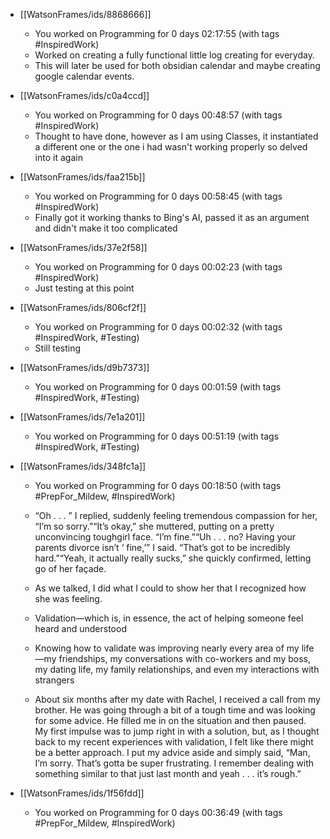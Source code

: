 - [[WatsonFrames/ids/8868666]]
	- You worked on Programming for 0 days 02:17:55 (with tags #InspiredWork) 
	- Worked on creating a fully functional little log creating for everyday.
	- This will later be used for both obsidian calendar and maybe creating google calendar events.

- [[WatsonFrames/ids/c0a4ccd]]
    - You worked on Programming for 0 days 00:48:57 (with tags #InspiredWork)
	- Thought to have done, however as I am using Classes, it instantiated a different one
	or the one i had wasn't working properly so delved into it again

- [[WatsonFrames/ids/faa215b]]
    - You worked on Programming for 0 days 00:58:45 (with tags #InspiredWork) 
	- Finally got it working thanks to Bing's AI, passed it as an argument and didn't make it too complicated

- [[WatsonFrames/ids/37e2f58]]
    - You worked on Programming for 0 days 00:02:23 (with tags #InspiredWork)
	- Just testing at this point

- [[WatsonFrames/ids/806cf2f]]
	- You worked on Programming for 0 days 00:02:32 (with tags #InspiredWork, #Testing) 
	- Still testing
	
- [[WatsonFrames/ids/d9b7373]]
    - You worked on Programming for 0 days 00:01:59 (with tags #InspiredWork, #Testing) 

- [[WatsonFrames/ids/7e1a201]]
     - You worked on Programming for 0 days 00:51:19 (with tags #InspiredWork, #Testing) 

- [[WatsonFrames/ids/348fc1a]]
     - You worked on Programming for 0 days 00:18:50 (with tags #PrepFor_Mildew, #InspiredWork) 
	 - “Oh . . . ” I replied, suddenly feeling tremendous compassion for her, “I’m so sorry.”“It’s okay,” she muttered, putting on a pretty unconvincing toughgirl face. “I’m fine.”“Uh . . . no? Having your parents divorce isn’t ‘ fine,’” I said. “That’s got to be incredibly hard.”“Yeah, it actually really sucks,” she quickly confirmed, letting go of her façade.

	 - As we talked, I did what I could to show her that I recognized how she was feeling.

	 - Validation—which is, in essence, the act of helping someone feel heard and understood

	 - Knowing how to validate was improving nearly every area of my life—my friendships, my conversations with co-workers and my boss, my dating life, my family relationships, and even my interactions with strangers

	 - About six months after my date with Rachel, I received a call from my brother. He was going through a bit of a tough time and was looking for some advice. He filled me in on the situation and then paused. My first impulse was to jump right in with a solution, but, as I thought back to my recent experiences with validation, I felt like there might be a better approach. I put my advice aside and simply said, “Man, I’m sorry. That’s gotta be super frustrating. I remember dealing with something similar to that just last month and yeah . . . it’s rough.”

- [[WatsonFrames/ids/1f56fdd]]
     - You worked on Programming for 0 days 00:36:49 (with tags #PrepFor_Mildew, #InspiredWork)